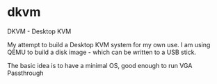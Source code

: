 # dkvm
DKVM - Desktop KVM

My attempt to build a Desktop KVM system for my own use.
I am using QEMU to build a disk image - which can be written to a USB stick.

The basic idea is to have a minimal OS, good enough to run VGA Passthrough 
